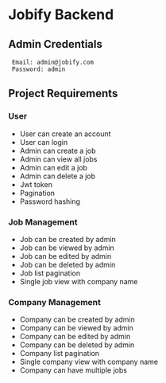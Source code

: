 # Jobify Backend

## Admin Credentials

```plaintext
 Email: admin@jobify.com
 Password: admin
```

## Project Requirements

### User

- User can create an account
- User can login
- Admin can create a job
- Admin can view all jobs
- Admin can edit a job
- Admin can delete a job
- Jwt token
- Pagination
- Password hashing

### Job Management

- Job can be created by admin
- Job can be viewed by admin
- Job can be edited by admin
- Job can be deleted by admin
- Job list pagination
- Single job view with company name

### Company Management

- Company can be created by admin
- Company can be viewed by admin
- Company can be edited by admin
- Company can be deleted by admin
- Company list pagination
- Single company view with company name
- Company can have multiple jobs
